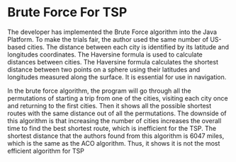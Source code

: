 # Brute Force For TSP
 
 The developer has implemented the Brute Force algorithm into the Java Platform. To make the trials fair, the author used the same number of US-based cities. The distance between each city is identified by its latitude and longitudes coordinates. The Haversine formula is used to calculate distances between cities. The Haversine formula calculates the shortest distance between two points on a sphere using their latitudes and longitudes measured along the surface. It is essential for use in navigation.
 
 In the brute force algorithm, the program will go through all the permutations of starting a trip from one of the cities, visiting each city once and returning to the first cities. Then it shows all the possible shortest routes with the same distance out of all the permutations. The downside of this algorithm is that increasing the number of cities increases the overall time to find the best shortest route, which is inefficient for the TSP. The shortest distance that the authors found from this algorithm is 6047 miles, which is the same as the ACO algorithm. Thus, it shows it is not the most efficient algorithm for TSP
